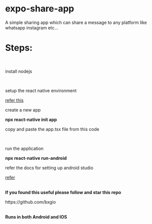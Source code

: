 # expo-share-app
A simple sharing app which can share a message to any platform like whatsapp  instagram etc...<br>
<h1>Steps:</h1><br>
<p>install nodejs</p><br>
<p>setup the react native environment</p><a href="https://reactnative.dev/docs/getting-started">refer this</a><br>
<p>create a new app</p><b>npx react-native init app</b><br>
<p>copy and paste the app.tsx file from this code</p><br>
<p>run the application</p><b>npx react-native run-android</b><br>
<p>refer the docs for setting up android studio</p><a href="https://reactnative.dev/docs/getting-started">refer</a>
<br><br><p></p><b>If you found this useful please follow and star this repo</b></p><a>https://github.com/bxgio</a><br>
<br><p><b>Runs in both Android and IOS<b><p><br> 


